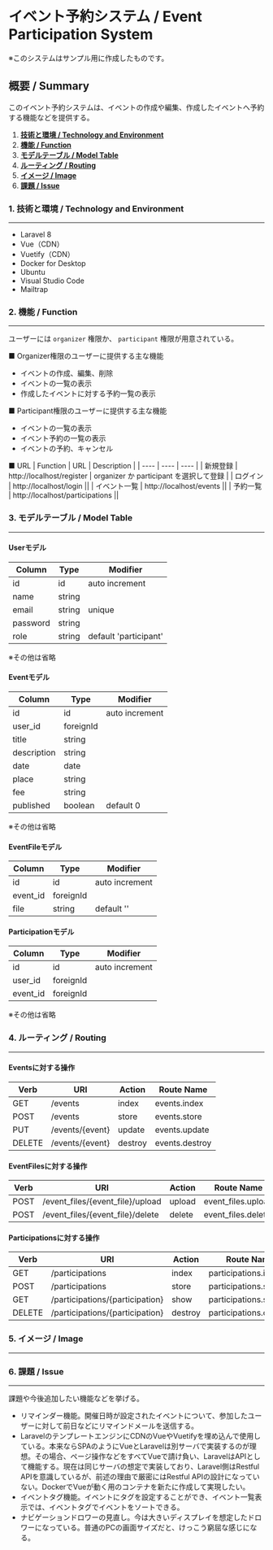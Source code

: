 # イベント予約システム / Event Participation System

※このシステムはサンプル用に作成したものです。

## __概要 / Summary__
このイベント予約システムは、イベントの作成や編集、作成したイベントへ予約する機能などを提供する。<br>

1. [__技術と環境 / Technology and Environment__](#technology-and-environment)
2. [__機能 / Function__](#function)
3. [__モデルテーブル / Model Table__](#model-table)
4. [__ルーティング / Routing__](#routing)
5. [__イメージ / Image__](#image)
6. [__課題 / Issue__](#issue)


<a id="technology-and-environment"></a>
### 1. __技術と環境 / Technology and Environment__
---
* Laravel 8
* Vue（CDN）
* Vuetify（CDN）
* Docker for Desktop
* Ubuntu
* Visual Studio Code
* Mailtrap

<a id="function"></a>
### 2. __機能 / Function__
---
ユーザーには `organizer` 権限か、 `participant` 権限が用意されている。<br>

■ Organizer権限のユーザーに提供する主な機能
* イベントの作成、編集、削除
* イベントの一覧の表示
* 作成したイベントに対する予約一覧の表示

■ Participant権限のユーザーに提供する主な機能
* イベントの一覧の表示
* イベント予約の一覧の表示
* イベントの予約、キャンセル

■ URL
| Function | URL | Description |
| ---- | ---- | ---- |
| 新規登録 | http://localhost/register | organizer か participant を選択して登録 |
| ログイン | http://localhost/login ||
| イベント一覧 | http://localhost/events ||
| 予約一覧 | http://localhost/participations ||

<a id="model-table"></a>
### 3. __モデルテーブル / Model Table__
---

#### __Userモデル__

| Column | Type | Modifier |
| ---- | ---- | ---- |
| id | id | auto increment |
| name | string ||
| email | string | unique |
| password | string ||
| role | string | default 'participant' |

※その他は省略

#### __Eventモデル__

| Column | Type | Modifier |
| ---- | ---- | ---- |
| id | id | auto increment |
| user_id | foreignId ||
| title | string ||
| description | string ||
| date | date ||
| place | string ||
| fee | string ||
| published | boolean | default 0 |

※その他は省略

#### __EventFileモデル__

| Column | Type | Modifier |
| ---- | ---- | ---- |
| id | id | auto increment |
| event_id | foreignId ||
| file | string | default '' |

#### __Participationモデル__

| Column | Type | Modifier |
| ---- | ---- | ---- |
| id | id | auto increment |
| user_id | foreignId ||
| event_id | foreignId ||

※その他は省略

<a id="routing"></a>
### 4. __ルーティング / Routing__
---

#### __Eventsに対する操作__

| Verb | URI | Action | Route Name |
| ---- | ---- | ---- | ---- |
| GET | /events | index | events.index |
| POST | /events | store | events.store |
| PUT | /events/{event} | update | events.update |
| DELETE | /events/{event} | destroy | events.destroy |

#### __EventFilesに対する操作__

| Verb | URI | Action | Route Name |
| ---- | ---- | ---- | ---- |
| POST | /event_files/{event_file}/upload | upload | event_files.upload |
| POST | /event_files/{event_file}/delete | delete | event_files.delete |

#### __Participationsに対する操作__

| Verb | URI | Action | Route Name |
| ---- | ---- | ---- | ---- |
| GET | /participations | index | participations.index |
| POST | /participations | store | participations.store |
| GET | /participations/{participation} | show | participations.show |
| DELETE | /participations/{participation} | destroy | participations.destroy |

<a id="image"></a>
### 5. __イメージ / Image__
---

<a id="issue"></a>
### 6. __課題 / Issue__
---

課題や今後追加したい機能などを挙げる。

* リマインダー機能。開催日時が設定されたイベントについて、参加したユーザーに対して前日などにリマインドメールを送信する。
* LaravelのテンプレートエンジンにCDNのVueやVuetifyを埋め込んで使用している。本来ならSPAのようにVueとLaravelは別サーバで実装するのが理想。その場合、ページ操作などをすべてVueで請け負い、LaravelはAPIとして機能する。現在は同じサーバの想定で実装しており、Laravel側はRestful APIを意識しているが、前述の理由で厳密にはRestful APIの設計になっていない。DockerでVueが動く用のコンテナを新たに作成して実現したい。
* イベントタグ機能。イベントにタグを設定することができ、イベント一覧表示では、イベントタグでイベントをソートできる。
* ナビゲーションドロワーの見直し。今は大きいディスプレイを想定したドロワーになっている。普通のPCの画面サイズだと、けっこう窮屈な感じになる。